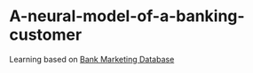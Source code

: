 # A-neural-model-of-a-banking-customer

Learning based on [Bank Marketing Database](https://archive.ics.uci.edu/dataset/222/bank+marketing)
